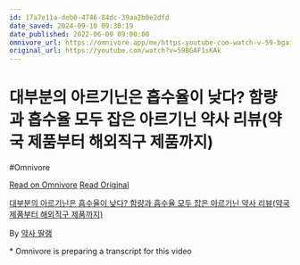 ```yaml
---
id: 17a7e11a-deb0-4746-84dc-39aa2b0e2dfd
date_saved: 2024-09-10 09:30:19
date_published: 2022-06-09 09:00:00
omnivore_url: https://omnivore.app/me/https-youtube-com-watch-v-59-bgaf-1-s-k-ak-191d956a329
original_url: https://youtube.com/watch?v=59BGAF1sKAk
---
```


# 대부분의 아르기닌은 흡수율이 낮다? 함량과 흡수율 모두 잡은 아르기닌 약사 리뷰(약국 제품부터 해외직구 제품까지)
#Omnivore
 
[Read on Omnivore](https://omnivore.app/me/https-youtube-com-watch-v-59-bgaf-1-s-k-ak-191d956a329)
[Read Original](https://youtube.com/watch?v=59BGAF1sKAk)
 
[대부분의 아르기닌은 흡수율이 낮다? 함량과 흡수율 모두 잡은 아르기닌 약사 리뷰(약국 제품부터 해외직구 제품까지)](https://youtube.com/watch?v=59BGAF1sKAk)

By [약사 딸램](https://www.youtube.com/@yakddal)

\* Omnivore is preparing a transcript for this video